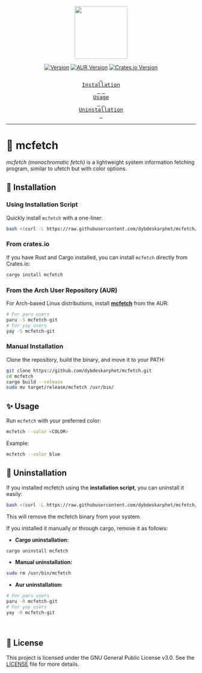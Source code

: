 <div align="center">
<img height="140" src="img/preview.png"/>

[![Version](https://img.shields.io/github/v/release/dybdeskarphet/mcfetch?logo=github&labelColor=%230D0D0D&color=%239DD49E)](https://github.com/dybdeskarphet/mcfetch/releases/latest)
[![AUR Version](https://img.shields.io/aur/version/mcfetch-git?style=flat&logo=arch-linux&label=aur&labelColor=%230D0D0D&color=%239DD49E)](https://aur.archlinux.org/packages/mcfetch-git)
[![Crates.io Version](https://img.shields.io/crates/v/mcfetch?logo=rust&labelColor=0d0d0d&color=9DD49E)](https://crates.io/crates/mcfetch)

<a href="#-installation"><kbd> <br>Installation<br> </kbd></a> <a href="#-usage"><kbd> <br>Usage<br> </kbd></a> <a href="#-uninstallation"><kbd> <br>Uninstallation<br> </kbd></a>

</div>

---

# 🌈 mcfetch

_mcfetch (monochromatic fetch)_ is a lightweight system information fetching program, similar to ufetch but with color options.

## 🔧 Installation

### Using Installation Script

Quickly install `mcfetch` with a one-liner:

```bash
bash <(curl -L https://raw.githubusercontent.com/dybdeskarphet/mcfetch/main/install.sh)
```

### From crates.io

If you have Rust and Cargo installed, you can install `mcfetch` directly from Crates.io:

```bash
cargo install mcfetch
```

### From the Arch User Repository (AUR)

For Arch-based Linux distributions, install [**mcfetch**](https://aur.archlinux.org/packages/mcfetch-git) from the AUR:

```bash
# For paru users
paru -S mcfetch-git
# For yay users
yay -S mcfetch-git
```

### Manual Installation

Clone the repository, build the binary, and move it to your PATH:

```bash
git clone https://github.com/dybdeskarphet/mcfetch.git
cd mcfetch
cargo build --release
sudo mv target/release/mcfetch /usr/bin/
```

## ✨ Usage

Run `mcfetch` with your preferred color:

```bash
mcfetch --color <COLOR>
```

Example:

```bash
mcfetch --color blue
```

## 🚮 Uninstallation

If you installed mcfetch using the **installation script**, you can uninstall it easily:

```bash
bash <(curl -L https://raw.githubusercontent.com/dybdeskarphet/mcfetch/main/install.sh) --uninstall
```

This will remove the mcfetch binary from your system.

If you installed it manually or through cargo, remove it as follows:

- **Cargo uninstallation:**

```bash
cargo uninstall mcfetch
```

- **Manual uninstallation:**

```bash
sudo rm /usr/bin/mcfetch
```

- **Aur uninstallation:**

```bash
# For paru users
paru -R mcfetch-git
# For yay users
yay -R mcfetch-git
```

<br>

## 📜 License

This project is licensed under the GNU General Public License v3.0.
See the [LICENSE](https://github.com/dybdeskarphet/mcfetch/blob/main/LICENSE) file for more details.
